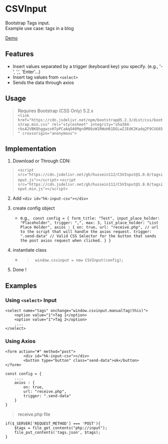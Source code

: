 # CSVInput

Bootstrap Tags input. <br>
Example use case: tags in a blog

[Demo](https://hussein112.github.io/TagsInputDemo)

## Features

- Insert values separated by a trigger (keyboard key) you specify. (e.g., '-', ',', 'Enter'...)
- Insert tag values from ``` <select> ```
- Sends the data through axios

## Usage

> Requires Bootstrap (CSS Only) 5.2.x <br>
`` <link href="https://cdn.jsdelivr.net/npm/bootstrap@5.2.3/dist/css/bootstrap.min.css" rel="stylesheet" integrity="sha384-rbsA2VBKQhggwzxH7pPCaAqO46MgnOM80zW1RWuH61DGLwZJEdK2Kadq2F9CUG65" crossorigin="anonymous"> ``

## Implementation

1. Download or Through CDN: 
> ``<script src="https://cdn.jsdelivr.net/gh/hussein112/CSVInput@1.0.0/tagsinput.js"></script>``
> ``<script src="https://cdn.jsdelivr.net/gh/hussein112/CSVInput@1.0.0/tagsinput.min.js"></script>``
2. Add ``<div id="hk-input-csv"></div>``

3. create config object
    - e.g., `` const config = {
                form_title: "Test",
                input_place_holder: "Placeholder",
                trigger: ",",
                max: 3,
                list_place_holder: "List Place Holder",
                axios : {
                    on: true,
                    url: "receive.php", // url to the script that will handle the axios request.
                    trigger: ".send-data" // Valid CSS Selector for the button that sends the post axios request when clicked.
                }
            }``
3. instantiate class
    - > `` window.csvinput = new CSVInput(config);``
4. Done !

## Examples

### Using `` <select> `` Input

```
<select name="tags" onchange="window.csvinput.manualTag(this)">
    <option value="1">Tag 1</option>
    <option value="1">Tag 2</option>
    ....
</select>
```

### Using Axios

```
<form action="#" method="post">
        <div id="hk-input-csv"></div>
        <button type="button" class="send-data">ok</button>
</form>
```

```
const config = {
    ....
    axios : {
        on: true,
        url: "receive.php",
        trigger: ".send-data"
    }
}
```

> receive.php file
```
if($_SERVER['REQUEST_METHOD'] === 'POST'){
    $tags = file_get_contents("php://input");
    file_put_contents('tags.json', $tags);
}
```
